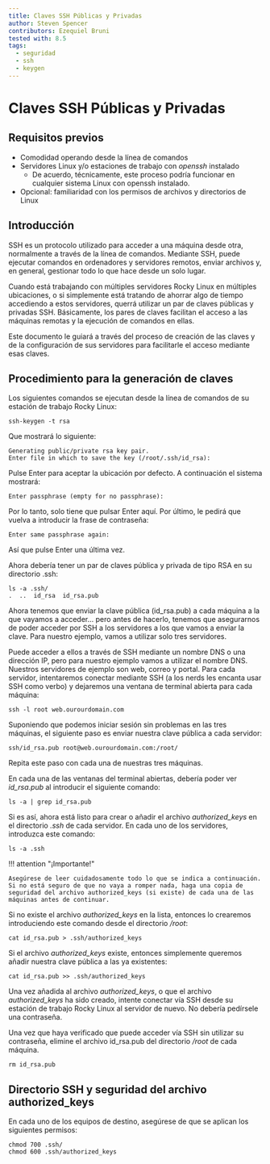 ```yaml
---
title: Claves SSH Públicas y Privadas
author: Steven Spencer
contributors: Ezequiel Bruni
tested with: 8.5
tags:
  - seguridad
  - ssh
  - keygen
---
```


# Claves SSH Públicas y Privadas

## Requisitos previos

* Comodidad operando desde la línea de comandos
* Servidores Linux y/o estaciones de trabajo con *openssh* instalado
    * De acuerdo, técnicamente, este proceso podría funcionar en cualquier sistema Linux con openssh instalado.
* Opcional: familiaridad con los permisos de archivos y directorios de Linux

## Introducción

SSH es un protocolo utilizado para acceder a una máquina desde otra, normalmente a través de la línea de comandos. Mediante SSH, puede ejecutar comandos en ordenadores y servidores remotos, enviar archivos y, en general, gestionar todo lo que hace desde un solo lugar.

Cuando está trabajando con múltiples servidores Rocky Linux en múltiples ubicaciones, o si simplemente está tratando de ahorrar algo de tiempo accediendo a estos servidores, querrá utilizar un par de claves públicas y privadas SSH. Básicamente, los pares de claves facilitan el acceso a las máquinas remotas y la ejecución de comandos en ellas.

Este documento le guiará a través del proceso de creación de las claves y de la configuración de sus servidores para facilitarle el acceso mediante esas claves.

## Procedimiento para la generación de claves

Los siguientes comandos se ejecutan desde la línea de comandos de su estación de trabajo Rocky Linux:

```
ssh-keygen -t rsa
```

Que mostrará lo siguiente:

```
Generating public/private rsa key pair.
Enter file in which to save the key (/root/.ssh/id_rsa):
```

Pulse Enter para aceptar la ubicación por defecto. A continuación el sistema mostrará:

`Enter passphrase (empty for no passphrase):`

Por lo tanto, solo tiene que pulsar Enter aquí. Por último, le pedirá que vuelva a introducir la frase de contraseña:

`Enter same passphrase again:`

Así que pulse Enter una última vez.

Ahora debería tener un par de claves pública y privada de tipo RSA en su directorio .ssh:

```
ls -a .ssh/
.  ..  id_rsa  id_rsa.pub
```

Ahora tenemos que enviar la clave pública (id_rsa.pub) a cada máquina a la que vayamos a acceder... pero antes de hacerlo, tenemos que asegurarnos de poder acceder por SSH a los servidores a los que vamos a enviar la clave. Para nuestro ejemplo, vamos a utilizar solo tres servidores.

Puede acceder a ellos a través de SSH mediante un nombre DNS o una dirección IP, pero para nuestro ejemplo vamos a utilizar el nombre DNS. Nuestros servidores de ejemplo son web, correo y portal. Para cada servidor, intentaremos conectar mediante SSH (a los nerds les encanta usar SSH como verbo) y dejaremos una ventana de terminal abierta para cada máquina:

`ssh -l root web.ourourdomain.com`

Suponiendo que podemos iniciar sesión sin problemas en las tres máquinas, el siguiente paso es enviar nuestra clave pública a cada servidor:

`ssh/id_rsa.pub root@web.ourourdomain.com:/root/`

Repita este paso con cada una de nuestras tres máquinas.

En cada una de las ventanas del terminal abiertas, debería poder ver *id_rsa.pub* al introducir el siguiente comando:

`ls -a | grep id_rsa.pub`

Si es así, ahora está listo para crear o añadir el archivo *authorized_keys* en el directorio *.ssh* de cada servidor. En cada uno de los servidores, introduzca este comando:

`ls -a .ssh`

!!! attention "¡Importante!"

    Asegúrese de leer cuidadosamente todo lo que se indica a continuación. Si no está seguro de que no vaya a romper nada, haga una copia de seguridad del archivo authorized_keys (si existe) de cada una de las máquinas antes de continuar.

Si no existe el archivo *authorized_keys* en la lista, entonces lo crearemos introduciendo este comando desde el directorio _/root_:

`cat id_rsa.pub > .ssh/authorized_keys`

Si el archivo _authorized_keys_ existe, entonces simplemente queremos añadir nuestra clave pública a las ya existentes:

`cat id_rsa.pub >> .ssh/authorized_keys`

Una vez añadida al archivo _authorized_keys_, o que el archivo _authorized_keys_ ha sido creado, intente conectar vía SSH desde su estación de trabajo Rocky Linux al servidor de nuevo. No debería pedírsele una contraseña.

Una vez que haya verificado que puede acceder vía SSH sin utilizar su contraseña, elimine el archivo id_rsa.pub del directorio _/root_ de cada máquina.

`rm id_rsa.pub`

## Directorio SSH y seguridad del archivo authorized_keys

En cada uno de los equipos de destino, asegúrese de que se aplican los siguientes permisos:

```
chmod 700 .ssh/
chmod 600 .ssh/authorized_keys
```
